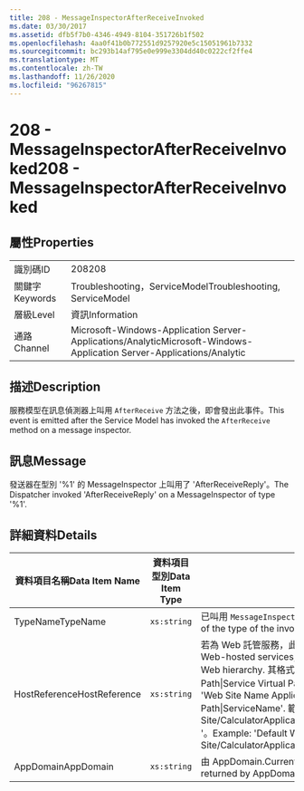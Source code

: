 ```yaml
---
title: 208 - MessageInspectorAfterReceiveInvoked
ms.date: 03/30/2017
ms.assetid: dfb5f7b0-4346-4949-8104-351726b1f502
ms.openlocfilehash: 4aa0f41b0b772551d9257920e5c15051961b7332
ms.sourcegitcommit: bc293b14af795e0e999e3304dd40c0222cf2ffe4
ms.translationtype: MT
ms.contentlocale: zh-TW
ms.lasthandoff: 11/26/2020
ms.locfileid: "96267815"
---
```

# <a name="208---messageinspectorafterreceiveinvoked"></a><span data-ttu-id="c1bfa-102">208 - MessageInspectorAfterReceiveInvoked</span><span class="sxs-lookup"><span data-stu-id="c1bfa-102">208 - MessageInspectorAfterReceiveInvoked</span></span>

## <a name="properties"></a><span data-ttu-id="c1bfa-103">屬性</span><span class="sxs-lookup"><span data-stu-id="c1bfa-103">Properties</span></span>  
  
|||  
|-|-|  
|<span data-ttu-id="c1bfa-104">識別碼</span><span class="sxs-lookup"><span data-stu-id="c1bfa-104">ID</span></span>|<span data-ttu-id="c1bfa-105">208</span><span class="sxs-lookup"><span data-stu-id="c1bfa-105">208</span></span>|  
|<span data-ttu-id="c1bfa-106">關鍵字</span><span class="sxs-lookup"><span data-stu-id="c1bfa-106">Keywords</span></span>|<span data-ttu-id="c1bfa-107">Troubleshooting，ServiceModel</span><span class="sxs-lookup"><span data-stu-id="c1bfa-107">Troubleshooting, ServiceModel</span></span>|  
|<span data-ttu-id="c1bfa-108">層級</span><span class="sxs-lookup"><span data-stu-id="c1bfa-108">Level</span></span>|<span data-ttu-id="c1bfa-109">資訊</span><span class="sxs-lookup"><span data-stu-id="c1bfa-109">Information</span></span>|  
|<span data-ttu-id="c1bfa-110">通路</span><span class="sxs-lookup"><span data-stu-id="c1bfa-110">Channel</span></span>|<span data-ttu-id="c1bfa-111">Microsoft-Windows-Application Server-Applications/Analytic</span><span class="sxs-lookup"><span data-stu-id="c1bfa-111">Microsoft-Windows-Application Server-Applications/Analytic</span></span>|  
  
## <a name="description"></a><span data-ttu-id="c1bfa-112">描述</span><span class="sxs-lookup"><span data-stu-id="c1bfa-112">Description</span></span>  

 <span data-ttu-id="c1bfa-113">服務模型在訊息偵測器上叫用 `AfterReceive` 方法之後，即會發出此事件。</span><span class="sxs-lookup"><span data-stu-id="c1bfa-113">This event is emitted after the Service Model has invoked the `AfterReceive` method on a message inspector.</span></span>  
  
## <a name="message"></a><span data-ttu-id="c1bfa-114">訊息</span><span class="sxs-lookup"><span data-stu-id="c1bfa-114">Message</span></span>  

 <span data-ttu-id="c1bfa-115">發送器在型別 '%1' 的 MessageInspector 上叫用了 'AfterReceiveReply'。</span><span class="sxs-lookup"><span data-stu-id="c1bfa-115">The Dispatcher invoked 'AfterReceiveReply' on a MessageInspector of type '%1'.</span></span>  
  
## <a name="details"></a><span data-ttu-id="c1bfa-116">詳細資料</span><span class="sxs-lookup"><span data-stu-id="c1bfa-116">Details</span></span>  
  
|<span data-ttu-id="c1bfa-117">資料項目名稱</span><span class="sxs-lookup"><span data-stu-id="c1bfa-117">Data Item Name</span></span>|<span data-ttu-id="c1bfa-118">資料項目型別</span><span class="sxs-lookup"><span data-stu-id="c1bfa-118">Data Item Type</span></span>|<span data-ttu-id="c1bfa-119">描述</span><span class="sxs-lookup"><span data-stu-id="c1bfa-119">Description</span></span>|  
|--------------------|--------------------|-----------------|  
|<span data-ttu-id="c1bfa-120">TypeName</span><span class="sxs-lookup"><span data-stu-id="c1bfa-120">TypeName</span></span>|`xs:string`|<span data-ttu-id="c1bfa-121">已叫用 `MessageInspector` 之類型的 CLR FullName。</span><span class="sxs-lookup"><span data-stu-id="c1bfa-121">The CLR FullName of the type of the invoked `MessageInspector`.</span></span>|  
|<span data-ttu-id="c1bfa-122">HostReference</span><span class="sxs-lookup"><span data-stu-id="c1bfa-122">HostReference</span></span>|`xs:string`|<span data-ttu-id="c1bfa-123">若為 Web 託管服務，此欄位會唯一識別 Web 階層架構中的服務。</span><span class="sxs-lookup"><span data-stu-id="c1bfa-123">For Web-hosted services, this field uniquely identifies the service in the Web hierarchy.</span></span> <span data-ttu-id="c1bfa-124">其格式定義為 ' Web Site Name Application Virtual Path&#124;Service Virtual Path&#124;ServiceName '。</span><span class="sxs-lookup"><span data-stu-id="c1bfa-124">Its format is defined as 'Web Site Name Application Virtual Path&#124;Service Virtual Path&#124;ServiceName'.</span></span> <span data-ttu-id="c1bfa-125">範例： ' Default Web Site/CalculatorApplication&#124;/CalculatorService.svc&#124;CalculatorService '。</span><span class="sxs-lookup"><span data-stu-id="c1bfa-125">Example: 'Default Web Site/CalculatorApplication&#124;/CalculatorService.svc&#124;CalculatorService'.</span></span>|  
|<span data-ttu-id="c1bfa-126">AppDomain</span><span class="sxs-lookup"><span data-stu-id="c1bfa-126">AppDomain</span></span>|`xs:string`|<span data-ttu-id="c1bfa-127">由 AppDomain.CurrentDomain.FriendlyName 傳回的字串。</span><span class="sxs-lookup"><span data-stu-id="c1bfa-127">The string returned by AppDomain.CurrentDomain.FriendlyName.</span></span>|
